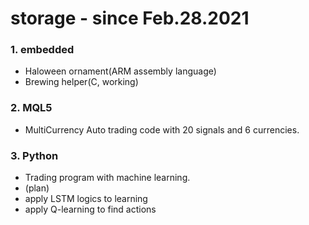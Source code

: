 # storage - since Feb.28.2021  
### 1. embedded  
  - Haloween ornament(ARM assembly language)
  - Brewing helper(C, working)  
### 2. MQL5  
  - MultiCurrency
    Auto trading code with 20 signals and 6 currencies.
### 3. Python  
  - Trading program with machine learning.  
  - (plan)
  - apply LSTM logics to learning
  - apply Q-learning to find actions
